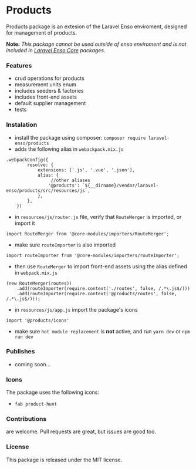 # Products

Products package is an extesion of the Laravel Enso enviroment, designed for management of products.

**Note:** *This package cannot be used outside of enso enviroment and is not included in [Laravel Enso Core](https://github.com/laravel-enso/Core) packages.*

### Features
* crud operations for products
* measurement units enum
* includes seeders & factories
* includes front-end assets
* default supplier management
* tests

### Instalation
* install the package using composer: `composer require laravel-enso/products`
* adds the following alias in `webackpack.mix.js`
```
.webpackConfig({
        resolve: {
            extensions: ['.js', '.vue', '.json'],
            alias: {
                 //other aliases
                '@products': `${__dirname}/vendor/laravel-enso/products/src/resources/js`,
            },
        },
    })
```
* in `resources/js/router.js` file, verify that `RouteMerger` is imported, or import it

`import RouteMerger from '@core-modules/importers/RouteMerger';`

* make sure `routeImporter` is also imported

`import routeImporter from '@core-modules/importers/routeImporter';`

* then use `RouteMerger` to import front-end assets using the alias defined in `webpack.mix.js`

```
(new RouteMerger(routes))
    .add(routeImporter(require.context('./routes', false, /.*\.js$/)))
    .add(routeImporter(require.context('@products/routes', false, /.*\.js$/)));
```

* in `resources/js/app.js` import the package's icons

`import '@products/icons'`

* make sure `hot module replacement` is **not** active, and run `yarn dev` or `npm run dev`

### Publishes
* coming soon...

### Icons
The package uses the following icons:
* `fab product-hunt`

### Contributions

are welcome. Pull requests are great, but issues are good too.

### License

This package is released under the MIT license.


